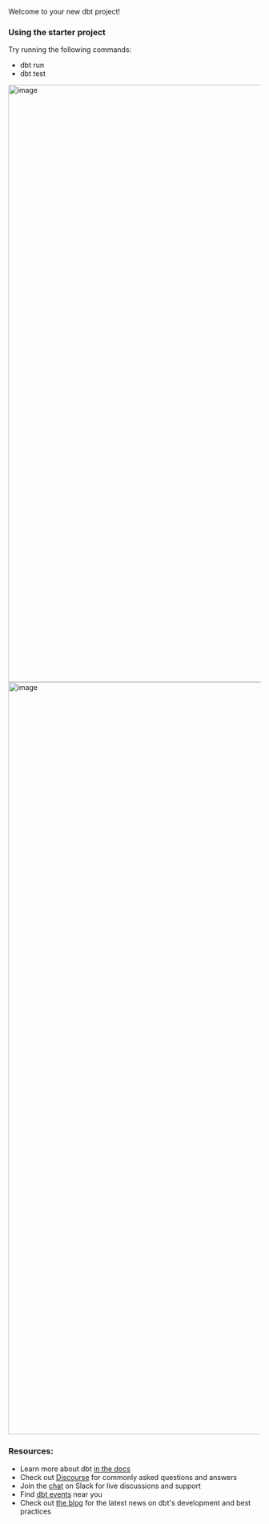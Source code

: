 Welcome to your new dbt project!

### Using the starter project

Try running the following commands:
- dbt run
- dbt test

<img width="1194" alt="image" src="https://github.com/kislayer/Airbnb-dbt-Data-Pipeline/assets/47941288/f84be188-e94d-4f04-a3cd-c12dcc7b7766">

<img width="1504" alt="image" src="https://github.com/kislayer/Airbnb-dbt-Data-Pipeline/assets/47941288/24cb4326-9a90-4eba-b9f3-e68c11fc4cc0">




### Resources:
- Learn more about dbt [in the docs](https://docs.getdbt.com/docs/introduction)
- Check out [Discourse](https://discourse.getdbt.com/) for commonly asked questions and answers
- Join the [chat](https://community.getdbt.com/) on Slack for live discussions and support
- Find [dbt events](https://events.getdbt.com) near you
- Check out [the blog](https://blog.getdbt.com/) for the latest news on dbt's development and best practices
